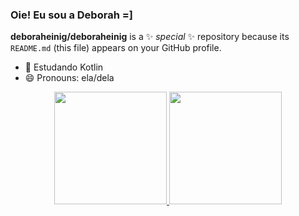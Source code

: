 ### Oie! Eu sou a Deborah =]

**deboraheinig/deboraheinig** is a ✨ _special_ ✨ repository because its `README.md` (this file) appears on your GitHub profile.

- 🌱 Estudando Kotlin
- 😄 Pronouns: ela/dela

<div align="center">
  <a href="https://github.com/deboraheinig">
  <img height="180em" src="https://github-readme-stats.vercel.app/api?username=deboraheinig&show_icons=true&theme=tokyonight&include_all_commits=true&count_private=true"/>
  <img height="180em" src="https://github-readme-stats.vercel.app/api/top-langs/?username=deboraheinig&layout=compact&langs_count=7&theme=tokyonight"/>
</div>
